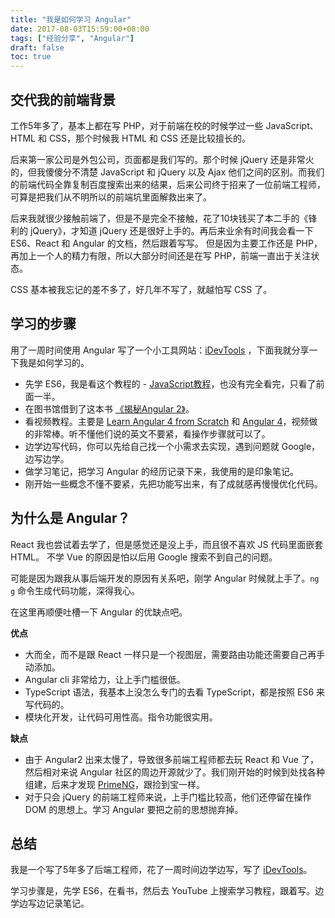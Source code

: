 ```yaml
---
title: "我是如何学习 Angular"
date: 2017-08-03T15:59:00+08:00
tags: ["经验分享", "Angular"] 
draft: false
toc: true
---
```


## 交代我的前端背景

工作5年多了，基本上都在写 PHP，对于前端在校的时候学过一些 JavaScript、HTML 和 CSS，那个时候我 HTML 和 CSS 还是比较擅长的。

后来第一家公司是外包公司，页面都是我们写的。那个时候 jQuery 还是非常火的，但我傻傻分不清楚 JavaScript 和 jQuery 以及 Ajax 他们之间的区别。而我们的前端代码全靠复制百度搜索出来的结果，后来公司终于招来了一位前端工程师，可算是把我们从不明所以的前端坑里面解救出来了。

后来我就很少接触前端了，但是不是完全不接触，花了10块钱买了本二手的《锋利的 jQuery》，才知道 jQuery 还是很好上手的。再后来业余有时间我会看一下 ES6、React 和 Angular 的文档，然后跟着写写。
但是因为主要工作还是 PHP，再加上一个人的精力有限，所以大部分时间还是在写 PHP，前端一直出于关注状态。

CSS 基本被我忘记的差不多了，好几年不写了，就越怕写 CSS 了。

<!--more-->

## 学习的步骤

用了一周时间使用 Angular 写了一个小工具网站：[iDevTools](http://idevtools.org/random?platform=blog) ，下面我就分享一下我是如何学习的。

- 先学 ES6，我是看这个教程的 - [JavaScript教程](https://www.liaoxuefeng.com/wiki/001434446689867b27157e896e74d51a89c25cc8b43bdb3000)，也没有完全看完，只看了前面一半。
- 在图书馆借到了这本书 [《揭秘Angular 2》](https://book.douban.com/subject/26945538/)。
- 看视频教程。主要是 [Learn Angular 4 from Scratch](https://coursetro.com/courses/12/Learn-Angular-4-from-Scratch) 和 [Angular 4](https://codecraft.tv/courses/angular/)，视频做的非常棒。听不懂他们说的英文不要紧，看操作步骤就可以了。
- 边学边写代码，你可以先给自己找一个小需求去实现，遇到问题就 Google，边写边学。
- 做学习笔记，把学习 Angular 的经历记录下来，我使用的是印象笔记。
- 刚开始一些概念不懂不要紧，先把功能写出来，有了成就感再慢慢优化代码。

## 为什么是 Angular？

React 我也尝试着去学了，但是感觉还是没上手，而且很不喜欢 JS 代码里面嵌套 HTML。 不学 Vue 的原因是怕以后用 Google 搜索不到自己的问题。

可能是因为跟我从事后端开发的原因有关系吧，刚学 Angular 时候就上手了。`ng g` 命令生成代码功能，深得我心。

在这里再顺便吐槽一下 Angular 的优缺点吧。

**优点**

- 大而全，而不是跟 React 一样只是一个视图层，需要路由功能还需要自己再手动添加。
- Angular cli 非常给力，让上手门槛很低。
- TypeScript 语法，我基本上没怎么专门的去看 TypeScript，都是按照 ES6 来写代码的。
- 模块化开发，让代码可用性高。指令功能很实用。

**缺点**

- 由于 Angular2 出来太慢了，导致很多前端工程师都去玩 React 和 Vue 了，然后相对来说 Angular 社区的周边开源就少了。我们刚开始的时候到处找各种组建，后来才发现 [PrimeNG](https://www.primefaces.org/primeng/)，跟捡到宝一样。
- 对于只会 jQuery 的前端工程师来说，上手门槛比较高，他们还停留在操作 DOM 的思想上。学习 Angular 要把之前的思想抛弃掉。

## 总结

我是一个写了5年多了后端工程师，花了一周时间边学边写，写了 [iDevTools](http://idevtools.org/random?platform=blog)。

学习步骤是，先学 ES6，在看书，然后去 YouTube 上搜索学习教程，跟着写。边学边写边记录笔记。